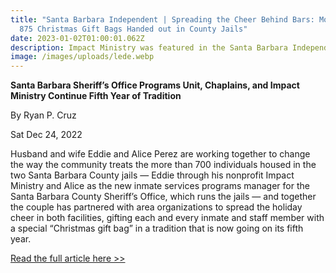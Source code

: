 ```yaml
---
title: "Santa Barbara Independent | Spreading the Cheer Behind Bars: More Than
  875 Christmas Gift Bags Handed out in County Jails"
date: 2023-01-02T01:00:01.062Z
description: Impact Ministry was featured in the Santa Barbara Independent.
image: /images/uploads/lede.webp
---
```

**Santa Barbara Sheriff’s Office Programs Unit, Chaplains, and Impact Ministry Continue Fifth Year of Tradition**

B﻿y Ryan P. Cruz

Sat Dec 24, 2022

Husband and wife Eddie and Alice Perez are working together to change the way the community treats the more than 700 individuals housed in the two Santa Barbara County jails — Eddie through his nonprofit Impact Ministry and Alice as the new inmate services programs manager for the Santa Barbara County Sheriff’s Office, which runs the jails — and together the couple has partnered with area organizations to spread the holiday cheer in both facilities, gifting each and every inmate and staff member with a special “Christmas gift bag” in a tradition that is now going on its fifth year.

[R﻿ead the full article here >>](https://www.independent.com/2022/12/24/spreading-the-cheer-behind-bars-over-875-christmas-gift-bags-handed-out-in-county-jails/)